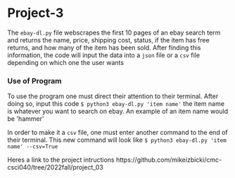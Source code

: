 # Project-3

<p> The <code>ebay-dl.py</code> file webscrapes the first 10 pages of an ebay search term and returns the name, price, shipping cost, status, if the item has free returns, and how many of the item has been sold. After finding this information, the code will input the data into a <code>json</code> file or a <code>csv</code> file depending on which one the user wants</p>

### Use of Program

<p> To use the program one must direct their attention to their terminal. After doing so, input this code <code>$ python3 ebay-dl.py 'item name'</code> the item name is whatever you want to search on ebay. An example of an item name would be 'hammer'</p>

<p> In order to make it a <code>csv</code> file, one must enter another command to the end of their terminal. This new command will look like <code>$ python3 ebay-dl.py 'item name' --csv=True</code>

<p> Heres a link to the project intructions https://github.com/mikeizbicki/cmc-csci040/tree/2022fall/project_03</p>